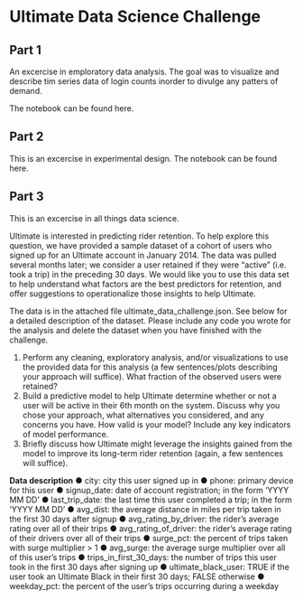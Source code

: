 # Ultimate Data Science Challenge

## Part 1

An excercise in emploratory data analysis. The goal was to visualize and describe tim series data of login counts inorder to divulge any patters of demand.

The notebook can be found here.


## Part 2

This is an excercise in experimental design. The notebook can be found here.

## Part 3

This is an excercise in all things data science. 

Ultimate is interested in predicting rider retention. To help explore this question, we have provided a sample dataset of a cohort of users who signed up for an Ultimate account in January 2014. The data was pulled several months later; we consider a user retained if they were “active” (i.e. took a trip) in the preceding 30 days.
We would like you to use this data set to help understand what factors are the best predictors for retention, and offer suggestions to operationalize those insights to help Ultimate.

The data is in the attached file ultimate_data_challenge.json. See below for a detailed description of the dataset. Please include any code you wrote for the analysis and delete the dataset when you have finished with the challenge.

  1. Perform any cleaning, exploratory analysis, and/or visualizations to use the provided data for this analysis (a few sentences/plots describing your approach will suffice). What fraction of the observed users were retained?
  2. Build a predictive model to help Ultimate determine whether or not a user will be active in their 6th month on the system. Discuss why you chose your approach, what alternatives you considered, and any concerns you have. How valid is your model? Include any key indicators of model performance.
  3. Briefly discuss how Ultimate might leverage the insights gained from the model to improve its long-term rider retention (again, a few sentences will suffice).

**Data description**
● city: city this user signed up in
● phone: primary device for this user
● signup_date: date of account registration; in the form ‘YYYY MM DD’
● last_trip_date: the last time this user completed a trip; in the form ‘YYYY MM DD’
● avg_dist: the average distance in miles per trip taken in the first 30 days after signup
● avg_rating_by_driver: the rider’s average rating over all of their trips
● avg_rating_of_driver: the rider’s average rating of their drivers over all of their trips
● surge_pct: the percent of trips taken with surge multiplier > 1
● avg_surge: the average surge multiplier over all of this user’s trips
● trips_in_first_30_days: the number of trips this user took in the first 30 days after signing up
● ultimate_black_user: TRUE if the user took an Ultimate Black in their first 30 days; FALSE otherwise
● weekday_pct: the percent of the user’s trips occurring during a weekday
